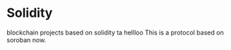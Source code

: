 # Solidity
blockchain projects based on solidity
ta
hellloo
This is a protocol based on soroban now.
